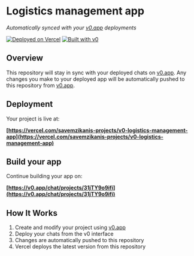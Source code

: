 # Logistics management app

*Automatically synced with your [v0.app](https://v0.app) deployments*

[![Deployed on Vercel](https://img.shields.io/badge/Deployed%20on-Vercel-black?style=for-the-badge&logo=vercel)](https://vercel.com/savemzikanis-projects/v0-logistics-management-app)
[![Built with v0](https://img.shields.io/badge/Built%20with-v0.app-black?style=for-the-badge)](https://v0.app/chat/projects/31jTY9o9ifi)

## Overview

This repository will stay in sync with your deployed chats on [v0.app](https://v0.app).
Any changes you make to your deployed app will be automatically pushed to this repository from [v0.app](https://v0.app).

## Deployment

Your project is live at:

**[https://vercel.com/savemzikanis-projects/v0-logistics-management-app](https://vercel.com/savemzikanis-projects/v0-logistics-management-app)**

## Build your app

Continue building your app on:

**[https://v0.app/chat/projects/31jTY9o9ifi](https://v0.app/chat/projects/31jTY9o9ifi)**

## How It Works

1. Create and modify your project using [v0.app](https://v0.app)
2. Deploy your chats from the v0 interface
3. Changes are automatically pushed to this repository
4. Vercel deploys the latest version from this repository